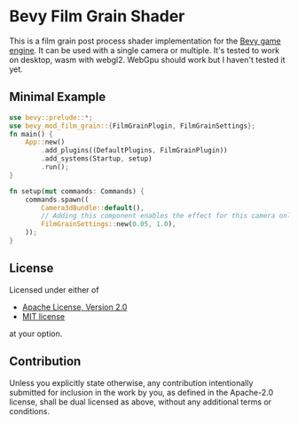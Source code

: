 # Bevy Film Grain Shader

This is a film grain post process shader implementation for the [Bevy game engine](https://bevyengine.org).
It can be used with a single camera or multiple.
It's tested to work on desktop, wasm with webgl2. WebGpu should work but I haven't tested it yet.


## Minimal Example

```rust
use bevy::prelude::*;
use bevy_mod_film_grain::{FilmGrainPlugin, FilmGrainSettings};
fn main() {
    App::new()
        .add_plugins((DefaultPlugins, FilmGrainPlugin))
        .add_systems(Startup, setup)
        .run();
}

fn setup(mut commands: Commands) {
    commands.spawn((
        Camera3dBundle::default(),
        // Adding this component enables the effect for this camera only.
        FilmGrainSettings::new(0.05, 1.0),
    ));
}
```

## License

Licensed under either of

 * [Apache License, Version 2.0](<http://www.apache.org/licenses/LICENSE-2.0>)
 * [MIT license](<http://opensource.org/licenses/MIT>)

at your option.

## Contribution

Unless you explicitly state otherwise, any contribution intentionally submitted
for inclusion in the work by you, as defined in the Apache-2.0 license, shall be
dual licensed as above, without any additional terms or conditions.
